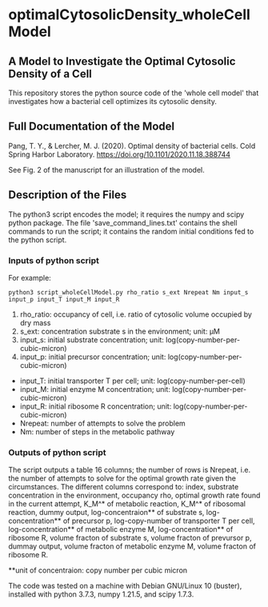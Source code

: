 # optimalCytosolicDensity_wholeCellModel

## A Model to Investigate the Optimal Cytosolic Density of a Cell

This repository stores the python source code of the 'whole cell model' that investigates how a bacterial cell optimizes its cytosolic density.

## Full Documentation of the Model

Pang, T. Y., & Lercher, M. J. (2020). Optimal density of bacterial cells. Cold Spring Harbor Laboratory. https://doi.org/10.1101/2020.11.18.388744

See Fig. 2 of the manuscript for an illustration of the model.

## Description of the Files

The python3 script encodes the model; it requires the numpy and scipy python package. The file 'save_command_lines.txt' contains the shell commands to run the script; it contains the random initial conditions fed to the python script.

### Inputs of python script

For example:
```shell 
python3 script_wholeCellModel.py rho_ratio s_ext Nrepeat Nm input_s input_p input_T input_M input_R
```
1. rho_ratio: occupancy of cell, i.e. ratio of cytosolic volume occupied by dry mass
2. s_ext: concentration substrate s in the environment; unit: µM
3. input_s: initial substrate concentration; unit: log(copy-number-per-cubic-micron)
4. input_p: initial precursor concentration; unit: log(copy-number-per-cubic-micron)
* input_T: initial transporter T per cell; unit: log(copy-number-per-cell)
* input_M: initial enzyme M concentration; unit: log(copy-number-per-cubic-micron)
* input_R: initial ribosome R concentration; unit: log(copy-number-per-cubic-micron)
* Nrepeat: number of attempts to solve the problem
* Nm: number of steps in the metabolic pathway

### Outputs of python script

The script outputs a table 16 columns; the number of rows is Nrepeat, i.e. the number of attempts to solve for the optimal growth rate given the circumstances.
The different columns correspond to: index, substrate concentration in the environment, occupancy rho, optimal growth rate found in the current attempt, K_M^* of metabolic reaction, K_M^* of ribosomal reaction, dummy output, log-concentraion** of substrate s, log-concentration** of precursor p, log-copy-number of transporter T per cell, log-concentration** of metabolic enzyme M, log-concentration** of ribosome R, volume fracton of substrate s, volume fracton of prevursor p, dummay output, volume fracton of metabolic enzyme M, volume fracton of ribosome R.

**unit of concentraion: copy number per cubic micron

The code was tested on a machine with Debian GNU/Linux 10 (buster), installed with python 3.7.3, numpy 1.21.5, and scipy 1.7.3.
